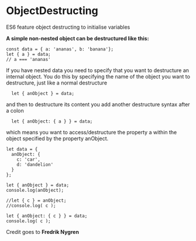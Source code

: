 # ObjectDestructing
ES6 feature object destructing to initialise variables

**A simple non-nested object can be destructured like this:**
```
const data = { a: 'ananas', b: 'banana'};
let { a } = data;
// a === 'ananas'
```

If you have nested data you need to specify that you want to destructure an internal object. You do this by specifying the name of the object you want to destructure, just like a normal destructure

```
  let { anObject } = data;
```

and then to destructure its content you add another destructure syntax after a colon

```
  let { anObject: { a } } = data;
```

which means you want to access/destructure the property a within the object specified by the property anObject.

```
let data = {
  anObject: {
    c: 'car',
    d: 'dandelion'
  }
};

let { anObject } = data;
console.log(anObject);

//let { c } = anObject;
//console.log( c );

let { anObject: { c } } = data;
console.log( c );
```

Credit goes to **Fredrik Nygren**
